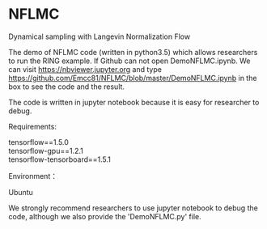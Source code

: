 # NFLMC
Dynamical sampling with Langevin Normalization Flow

The demo of NFLMC code (written in python3.5) which allows researchers to run the RING example. If Github can not open DemoNFLMC.ipynb. We can visit https://nbviewer.jupyter.org and type https://github.com/Emcc81/NFLMC/blob/master/DemoNFLMC.ipynb in the box to see the code and the result.

The code is written in jupyter notebook because it is easy for researcher to debug. 

Requirements:

tensorflow==1.5.0       
tensorflow-gpu==1.2.1       
tensorflow-tensorboard==1.5.1 

Environment：

Ubuntu

We strongly recommend researchers to use jupyter notebook to debug the code, although we also provide the 'DemoNFLMC.py' file.
